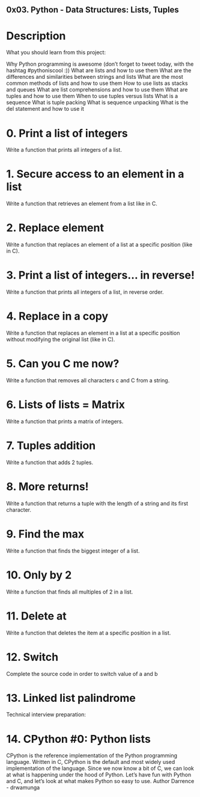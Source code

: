## 0x03. Python - Data Structures: Lists, Tuples
# Description
What you should learn from this project:

Why Python programming is awesome (don’t forget to tweet today, with the hashtag #pythoniscool :)) What are lists and how to use them What are the differences and similarities between strings and lists What are the most common methods of lists and how to use them How to use lists as stacks and queues What are list comprehensions and how to use them What are tuples and how to use them When to use tuples versus lists What is a sequence What is tuple packing What is sequence unpacking What is the del statement and how to use it

# 0. Print a list of integers
Write a function that prints all integers of a list.
# 1. Secure access to an element in a list
Write a function that retrieves an element from a list like in C.
# 2. Replace element
Write a function that replaces an element of a list at a specific position (like in C).
# 3. Print a list of integers... in reverse!
Write a function that prints all integers of a list, in reverse order.
# 4. Replace in a copy
Write a function that replaces an element in a list at a specific position without modifying the original list (like in C).
# 5. Can you C me now?
Write a function that removes all characters c and C from a string.
# 6. Lists of lists = Matrix
Write a function that prints a matrix of integers.
# 7. Tuples addition
Write a function that adds 2 tuples.
# 8. More returns!
Write a function that returns a tuple with the length of a string and its first character.
# 9. Find the max
Write a function that finds the biggest integer of a list.
# 10. Only by 2
Write a function that finds all multiples of 2 in a list.
# 11. Delete at
Write a function that deletes the item at a specific position in a list.
# 12. Switch
Complete the source code in order to switch value of a and b
# 13. Linked list palindrome
Technical interview preparation:
# 14. CPython #0: Python lists
CPython is the reference implementation of the Python programming language. Written in C, CPython is the default and most widely used implementation of the language. Since we now know a bit of C, we can look at what is happening under the hood of Python. Let’s have fun with Python and C, and let’s look at what makes Python so easy to use.
Author
Darrence - drwamunga